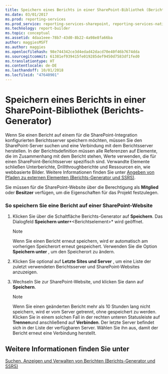 ```yaml
---
title: Speichern eines Berichts in einer SharePoint-Bibliothek (Berichts-Generator) | Microsoft-Dokumentation
ms.date: 03/01/2017
ms.prod: reporting-services
ms.prod_service: reporting-services-sharepoint, reporting-services-native
ms.technology: report-builder
ms.topic: conceptual
ms.assetid: 4daa1eee-78b7-43d0-8b22-4a98e8fa66ba
author: maggiesMSFT
ms.author: maggies
ms.openlocfilehash: 98e744342ce3d4edad42dacd70e40f46b7674dda
ms.sourcegitcommit: 61381ef939415fe019285def9450d7583df1fed0
ms.translationtype: HT
ms.contentlocale: de-DE
ms.lasthandoff: 10/01/2018
ms.locfileid: "47640901"
---
```

# <a name="save-a-report-to-a-sharepoint-library-report-builder"></a>Speichern eines Berichts in einer SharePoint-Bibliothek (Berichts-Generator)
  Wenn Sie einen Bericht auf einem für die SharePoint-Integration konfigurierten Berichtsserver speichern möchten, müssen Sie den SharePoint-Server suchen und eine Verbindung mit dem Berichtsserver herstellen. In der Berichtsdefinition müssen alle Referenzen auf Elemente, die im Zusammenhang mit dem Bericht stehen, Werte verwenden, die für einen SharePoint-Berichtsserver spezifisch sind. Verwandte Elemente schließen Unterberichte, Drillthroughberichte und Ressourcen ein, wie webbasierte Bilder. Weitere Informationen finden Sie unter [Angeben von Pfaden zu externen Elementen &#40;Berichts-Generator und SSRS&#41;](../../reporting-services/report-design/specifying-paths-to-external-items-report-builder-and-ssrs.md).  
  
 Sie müssen für die SharePoint-Website über die Berechtigung als **Mitglied** oder **Besitzer** verfügen, um die Eigenschaften für das Projekt festzulegen.  
  
### <a name="to-save-a-report-to-a-sharepoint-site"></a>So speichern Sie eine Bericht auf einer SharePoint-Website  
  
1.  Klicken Sie über die Schaltfläche Berichts-Generator auf **Speichern**. Das Dialogfeld **Speichern unter***\<Berichtselement>* wird geöffnet.  
  
    > [!NOTE]  
    >  Wenn Sie einen Bericht erneut speichern, wird er automatisch am vorherigen Speicherort erneut gespeichert. Verwenden Sie die Option **Speichern unter** , um den Speicherort zu ändern.  
  
2.  Klicken Sie optional auf **Letzte Sites und Server** , um eine Liste der zuletzt verwendeten Berichtsserver und SharePoint-Websites anzuzeigen.  
  
3.  Wechseln Sie zur SharePoint-Website, und klicken Sie dann auf **Speichern**.  
  
    > [!NOTE]  
    >  Wenn Sie einen geänderten Bericht mehr als 10 Stunden lang nicht speichern, wird er vom Server getrennt, ohne gespeichert zu werden. Klicken Sie in einem solchen Fall in der rechten unteren Statusleiste auf **Trennen**und anschließend auf **Verbinden**. Der letzte Server befindet sich in der Liste der verfügbaren Server. Wählen Sie ihn aus, damit der Bericht erneut eine Verbindung herstellt.  
  
## <a name="see-also"></a>Weitere Informationen finden Sie unter  
 [Suchen, Anzeigen und Verwalten von Berichten &#40;Berichts-Generator und SSRS&#41;](../../reporting-services/report-builder/finding-viewing-and-managing-reports-report-builder-and-ssrs.md)  
  
  
